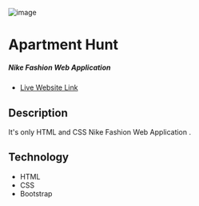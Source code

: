 ![image](https://i.ibb.co/HPq9rDN/screenshot-azizul016-github-io-2021-01-21-22-23-29.png "NIKE FASHION")

<h1>Apartment Hunt </h1> <h5>Nike Fashion Web Application</h5>
   <ul> 
	  <li> <a target="_blank" href="https://azizul016.github.io/Landing-Page-Assinment/"> Live Website Link</a>
   </ul>
    
<h2>Description </h2>
<p> It's only HTML and CSS Nike Fashion Web Application .</p>
     
  <h2> Technology </h2>
   <ul> 
     <li> HTML
     <li> CSS
     <li> Bootstrap
 </ul>
